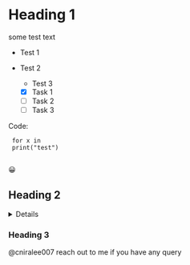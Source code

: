 # Heading 1
some test text

* Test 1
* Test 2
  *  Test 3
 
    - [x] Task 1
    - [ ] Task 2
    - [ ] Task 3
 
Code:

```
 for x in 
 print("test")
 
```

:grinning:

## Heading 2

<Details>
  Hi, you found it
</Details>

### Heading 3

@cniralee007 reach out to me if you have any query
